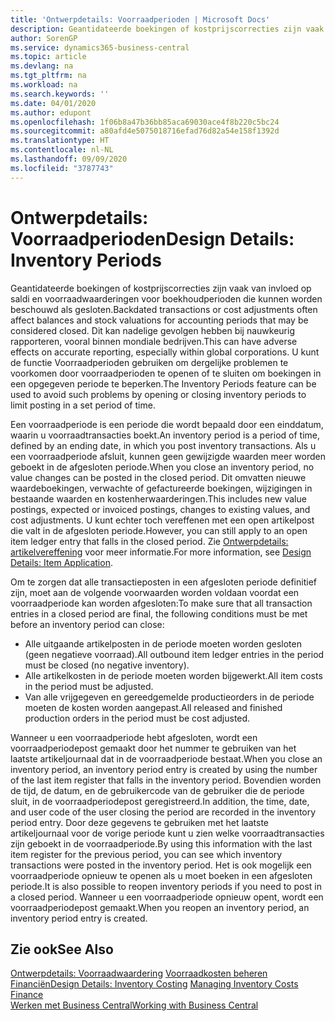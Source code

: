 ```yaml
---
title: 'Ontwerpdetails: Voorraadperioden | Microsoft Docs'
description: Geantidateerde boekingen of kostprijscorrecties zijn vaak van invloed op saldi en voorraadwaarderingen voor boekhoudperioden die kunnen worden beschouwd als gesloten. Dit kan nadelige gevolgen hebben bij nauwkeurig rapporteren, vooral binnen mondiale bedrijven. U kunt de functie Voorraadperioden gebruiken om dergelijke problemen te voorkomen door voorraadperioden te openen of te sluiten om boekingen in een opgegeven periode te beperken.
author: SorenGP
ms.service: dynamics365-business-central
ms.topic: article
ms.devlang: na
ms.tgt_pltfrm: na
ms.workload: na
ms.search.keywords: ''
ms.date: 04/01/2020
ms.author: edupont
ms.openlocfilehash: 1f06b8a47b36bb85aca69030ace4f8b220c5bc24
ms.sourcegitcommit: a80afd4e5075018716efad76d82a54e158f1392d
ms.translationtype: HT
ms.contentlocale: nl-NL
ms.lasthandoff: 09/09/2020
ms.locfileid: "3787743"
---
```

# <a name="design-details-inventory-periods"></a><span data-ttu-id="8b133-105">Ontwerpdetails: Voorraadperioden</span><span class="sxs-lookup"><span data-stu-id="8b133-105">Design Details: Inventory Periods</span></span>
<span data-ttu-id="8b133-106">Geantidateerde boekingen of kostprijscorrecties zijn vaak van invloed op saldi en voorraadwaarderingen voor boekhoudperioden die kunnen worden beschouwd als gesloten.</span><span class="sxs-lookup"><span data-stu-id="8b133-106">Backdated transactions or cost adjustments often affect balances and stock valuations for accounting periods that may be considered closed.</span></span> <span data-ttu-id="8b133-107">Dit kan nadelige gevolgen hebben bij nauwkeurig rapporteren, vooral binnen mondiale bedrijven.</span><span class="sxs-lookup"><span data-stu-id="8b133-107">This can have adverse effects on accurate reporting, especially within global corporations.</span></span> <span data-ttu-id="8b133-108">U kunt de functie Voorraadperioden gebruiken om dergelijke problemen te voorkomen door voorraadperioden te openen of te sluiten om boekingen in een opgegeven periode te beperken.</span><span class="sxs-lookup"><span data-stu-id="8b133-108">The Inventory Periods feature can be used to avoid such problems by opening or closing inventory periods to limit posting in a set period of time.</span></span>  

 <span data-ttu-id="8b133-109">Een voorraadperiode is een periode die wordt bepaald door een einddatum, waarin u voorraadtransacties boekt.</span><span class="sxs-lookup"><span data-stu-id="8b133-109">An inventory period is a period of time, defined by an ending date, in which you post inventory transactions.</span></span> <span data-ttu-id="8b133-110">Als u een voorraadperiode afsluit, kunnen geen gewijzigde waarden meer worden geboekt in de afgesloten periode.</span><span class="sxs-lookup"><span data-stu-id="8b133-110">When you close an inventory period, no value changes can be posted in the closed period.</span></span> <span data-ttu-id="8b133-111">Dit omvatten nieuwe waardeboekingen, verwachte of gefactureerde boekingen, wijzigingen in bestaande waarden en kostenherwaarderingen.</span><span class="sxs-lookup"><span data-stu-id="8b133-111">This includes new value postings, expected or invoiced postings, changes to existing values, and cost adjustments.</span></span> <span data-ttu-id="8b133-112">U kunt echter toch vereffenen met een open artikelpost die valt in de afgesloten periode.</span><span class="sxs-lookup"><span data-stu-id="8b133-112">However, you can still apply to an open item ledger entry that falls in the closed period.</span></span> <span data-ttu-id="8b133-113">Zie [Ontwerpdetails: artikelvereffening](design-details-item-application.md) voor meer informatie.</span><span class="sxs-lookup"><span data-stu-id="8b133-113">For more information, see [Design Details: Item Application](design-details-item-application.md).</span></span>  

 <span data-ttu-id="8b133-114">Om te zorgen dat alle transactieposten in een afgesloten periode definitief zijn, moet aan de volgende voorwaarden worden voldaan voordat een voorraadperiode kan worden afgesloten:</span><span class="sxs-lookup"><span data-stu-id="8b133-114">To make sure that all transaction entries in a closed period are final, the following conditions must be met before an inventory period can close:</span></span>  

-   <span data-ttu-id="8b133-115">Alle uitgaande artikelposten in de periode moeten worden gesloten (geen negatieve voorraad).</span><span class="sxs-lookup"><span data-stu-id="8b133-115">All outbound item ledger entries in the period must be closed (no negative inventory).</span></span>  
-   <span data-ttu-id="8b133-116">Alle artikelkosten in de periode moeten worden bijgewerkt.</span><span class="sxs-lookup"><span data-stu-id="8b133-116">All item costs in the period must be adjusted.</span></span>  
-   <span data-ttu-id="8b133-117">Van alle vrijgegeven en gereedgemelde productieorders in de periode moeten de kosten worden aangepast.</span><span class="sxs-lookup"><span data-stu-id="8b133-117">All released and finished production orders in the period must be cost adjusted.</span></span>  

 <span data-ttu-id="8b133-118">Wanneer u een voorraadperiode hebt afgesloten, wordt een voorraadperiodepost gemaakt door het nummer te gebruiken van het laatste artikeljournaal dat in de voorraadperiode bestaat.</span><span class="sxs-lookup"><span data-stu-id="8b133-118">When you close an inventory period, an inventory period entry is created by using the number of the last item register that falls in the inventory period.</span></span> <span data-ttu-id="8b133-119">Bovendien worden de tijd, de datum, en de gebruikercode van de gebruiker die de periode sluit, in de voorraadperiodepost geregistreerd.</span><span class="sxs-lookup"><span data-stu-id="8b133-119">In addition, the time, date, and user code of the user closing the period are recorded in the inventory period entry.</span></span> <span data-ttu-id="8b133-120">Door deze gegevens te gebruiken met het laatste artikeljournaal voor de vorige periode kunt u zien welke voorraadtransacties zijn geboekt in de voorraadperiode.</span><span class="sxs-lookup"><span data-stu-id="8b133-120">By using this information with the last item register for the previous period, you can see which inventory transactions were posted in the inventory period.</span></span> <span data-ttu-id="8b133-121">Het is ook mogelijk een voorraadperiode opnieuw te openen als u moet boeken in een afgesloten periode.</span><span class="sxs-lookup"><span data-stu-id="8b133-121">It is also possible to reopen inventory periods if you need to post in a closed period.</span></span> <span data-ttu-id="8b133-122">Wanneer u een voorraadperiode opnieuw opent, wordt een voorraadperiodepost gemaakt.</span><span class="sxs-lookup"><span data-stu-id="8b133-122">When you reopen an inventory period, an inventory period entry is created.</span></span>  

## <a name="see-also"></a><span data-ttu-id="8b133-123">Zie ook</span><span class="sxs-lookup"><span data-stu-id="8b133-123">See Also</span></span>  
 <span data-ttu-id="8b133-124">[Ontwerpdetails: Voorraadwaardering](design-details-inventory-costing.md) [Voorraadkosten beheren](finance-manage-inventory-costs.md) [Financiën](finance.md)</span><span class="sxs-lookup"><span data-stu-id="8b133-124">[Design Details: Inventory Costing](design-details-inventory-costing.md) [Managing Inventory Costs](finance-manage-inventory-costs.md) [Finance](finance.md)</span></span>  
 [<span data-ttu-id="8b133-125">Werken met Business Central</span><span class="sxs-lookup"><span data-stu-id="8b133-125">Working with Business Central</span></span>](ui-work-product.md)
